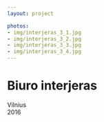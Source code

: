 ```yaml
---
layout: project

photos:
- img/interjeras_3_1.jpg
- img/interjeras_3_2.jpg
- img/interjeras_3_3.jpg
- img/interjeras_3_4.jpg
---
```

<h1>Biuro interjeras</h1>
<p>Vilnius<br/>2016</p>
